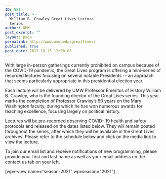 ```yaml
---
ID: 581
post_title: >
  William B. Crawley Great Lives Lecture
  Series
author: UMW
post_excerpt: ""
layout: page
permalink: http://www.umw.edu/greatlives/
published: true
post_date: 2017-10-13 12:00:08
---
```

With large in-person gatherings currently prohibited on campus because of the COVID-19 pandemic, the Great Lives program is offering a mini-series of recorded lectures focusing on several notable Presidents -- an approach that seems particularly appropriate in this presidential election year.

Each lecture will be delivered by UMW Professor Emeritus of History William B. Crawley, who is the founding director of the Great Lives series. This year marks the completion of Professor Crawley’s 50 years on the Mary Washington faculty, during which he has won numerous awards for teaching excellence, focusing largely on political history.

Lectures will be pre-recorded observing COVID- 19 health and safety protocols and released on the dates listed below. They will remain posted throughout the series, after which they will be available in the Great Lives archives. Please refer to the schedule below and click on the media link to view the lecture.

To join our email list and receive notifications of new programming, please provide your first and last name as well as your email address on the contact us tab on your left.

[wpv-view name="season-2021" wpvseason="2021"]